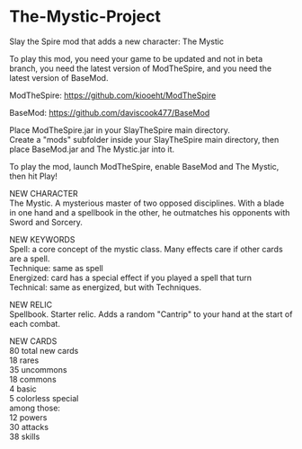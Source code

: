 # The-Mystic-Project
Slay the Spire mod that adds a new character: The Mystic

To play this mod, you need your game to be updated and not in beta branch, you need the latest version of ModTheSpire, and you need the latest version of BaseMod.

ModTheSpire:
https://github.com/kiooeht/ModTheSpire

BaseMod:
https://github.com/daviscook477/BaseMod

Place ModTheSpire.jar in your SlayTheSpire main directory.  
Create a "mods" subfolder inside your SlayTheSpire main directory, then place BaseMod.jar and The Mystic.jar into it.

To play the mod, launch ModTheSpire, enable BaseMod and The Mystic, then hit Play!


NEW CHARACTER  
The Mystic. A mysterious master of two opposed disciplines. With a blade in one hand and a spellbook in the other, he outmatches his opponents with Sword and Sorcery.

NEW KEYWORDS  
Spell: a core concept of the mystic class. Many effects care if other cards are a spell.  
Technique: same as spell  
Energized: card has a special effect if you played a spell that turn  
Technical: same as energized, but with Techniques.  

NEW RELIC  
Spellbook. Starter relic. Adds a random "Cantrip" to your hand at the start of each combat.  

NEW CARDS  
80 total new cards  
18 rares  
35 uncommons  
18 commons  
4 basic  
5 colorless special  
among those:  
12 powers  
30 attacks  
38 skills  
